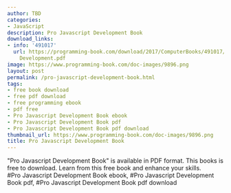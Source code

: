 ```yaml
---
author: TBD
categories:
- JavaScript
description: Pro Javascript Development Book
download_links:
- info: '491017'
  url: https://programming-book.com/download/2017/ComputerBooks/491017/Pro Javascript
    Development.pdf
image: https://www.programming-book.com/doc-images/9896.png
layout: post
permalink: /pro-javascript-development-book.html
tags:
- free book download
- free pdf download
- free programming ebook
- pdf free
- Pro Javascript Development Book ebook
- Pro Javascript Development Book pdf
- Pro Javascript Development Book pdf download
thumbnail_url: https://www.programming-book.com/doc-images/9896.png
title: Pro Javascript Development Book
---
```


 
<div class="item-desc text-justify">
  "Pro Javascript Development Book" is available in PDF format. This books is free to download. Learn from this free book and enhance your skills.
  <br>
  #Pro Javascript Development Book ebook, #Pro Javascript Development Book pdf, #Pro Javascript Development Book pdf download
</div>